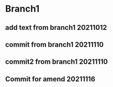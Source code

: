 # Branch1

## add text from branch1 20211012

## commit from branch1 20211110
## commit2 from branch1 20211110

## Commit for amend 20211116
